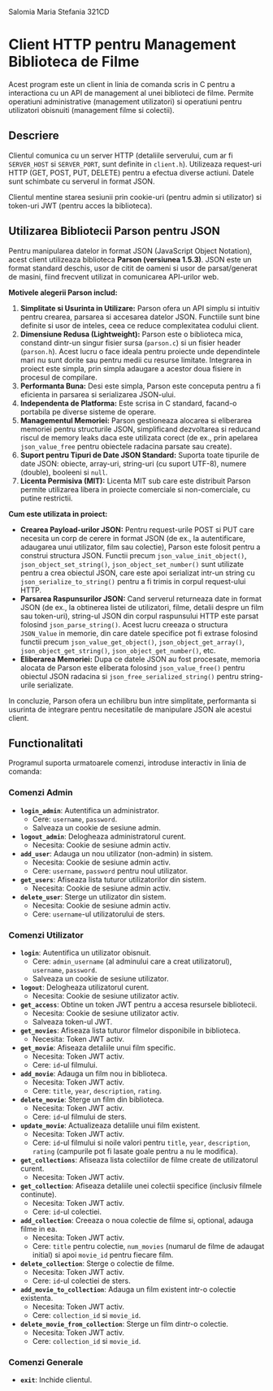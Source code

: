 Salomia Maria Stefania 321CD

# Client HTTP pentru Management Biblioteca de Filme

Acest program este un client in linia de comanda scris in C pentru a interactiona cu un API de management al unei biblioteci de filme. Permite operatiuni administrative (management utilizatori) si operatiuni pentru utilizatori obisnuiti (management filme si colectii).

## Descriere

Clientul comunica cu un server HTTP (detaliile serverului, cum ar fi `SERVER_HOST` si `SERVER_PORT`, sunt definite in `client.h`). Utilizeaza request-uri HTTP (GET, POST, PUT, DELETE) pentru a efectua diverse actiuni. Datele sunt schimbate cu serverul in format JSON.

Clientul mentine starea sesiunii prin cookie-uri (pentru admin si utilizator) si token-uri JWT (pentru acces la biblioteca).

## Utilizarea Bibliotecii Parson pentru JSON

Pentru manipularea datelor in format JSON (JavaScript Object Notation), acest client utilizeaza biblioteca **Parson (versiunea 1.5.3)**. JSON este un format standard deschis, usor de citit de oameni si usor de parsat/generat de masini, fiind frecvent utilizat in comunicarea API-urilor web.

**Motivele alegerii Parson includ:**

1.  **Simplitate si Usurinta in Utilizare:** Parson ofera un API simplu si intuitiv pentru crearea, parsarea si accesarea datelor JSON. Functiile sunt bine definite si usor de inteles, ceea ce reduce complexitatea codului client.
2.  **Dimensiune Redusa (Lightweight):** Parson este o biblioteca mica, constand dintr-un singur fisier sursa (`parson.c`) si un fisier header (`parson.h`). Acest lucru o face ideala pentru proiecte unde dependintele mari nu sunt dorite sau pentru medii cu resurse limitate. Integrarea in proiect este simpla, prin simpla adaugare a acestor doua fisiere in procesul de compilare.
3.  **Performanta Buna:** Desi este simpla, Parson este conceputa pentru a fi eficienta in parsarea si serializarea JSON-ului.
4.  **Independenta de Platforma:** Este scrisa in C standard, facand-o portabila pe diverse sisteme de operare.
5.  **Managementul Memoriei:** Parson gestioneaza alocarea si eliberarea memoriei pentru structurile JSON, simplificand dezvoltarea si reducand riscul de memory leaks daca este utilizata corect (de ex., prin apelarea `json_value_free` pentru obiectele radacina parsate sau create).
6.  **Suport pentru Tipuri de Date JSON Standard:** Suporta toate tipurile de date JSON: obiecte, array-uri, string-uri (cu suport UTF-8), numere (double), booleeni si `null`.
7.  **Licenta Permisiva (MIT):** Licenta MIT sub care este distribuit Parson permite utilizarea libera in proiecte comerciale si non-comerciale, cu putine restrictii.

**Cum este utilizata in proiect:**

*   **Crearea Payload-urilor JSON:** Pentru request-urile POST si PUT care necesita un corp de cerere in format JSON (de ex., la autentificare, adaugarea unui utilizator, film sau colectie), Parson este folosit pentru a construi structura JSON. Functii precum `json_value_init_object()`, `json_object_set_string()`, `json_object_set_number()` sunt utilizate pentru a crea obiectul JSON, care este apoi serializat intr-un string cu `json_serialize_to_string()` pentru a fi trimis in corpul request-ului HTTP.
*   **Parsarea Raspunsurilor JSON:** Cand serverul returneaza date in format JSON (de ex., la obtinerea listei de utilizatori, filme, detalii despre un film sau token-uri), string-ul JSON din corpul raspunsului HTTP este parsat folosind `json_parse_string()`. Acest lucru creeaza o structura `JSON_Value` in memorie, din care datele specifice pot fi extrase folosind functii precum `json_value_get_object()`, `json_object_get_array()`, `json_object_get_string()`, `json_object_get_number()`, etc.
*   **Eliberarea Memoriei:** Dupa ce datele JSON au fost procesate, memoria alocata de Parson este eliberata folosind `json_value_free()` pentru obiectul JSON radacina si `json_free_serialized_string()` pentru string-urile serializate.

In concluzie, Parson ofera un echilibru bun intre simplitate, performanta si usurinta de integrare pentru necesitatile de manipulare JSON ale acestui client.

## Functionalitati

Programul suporta urmatoarele comenzi, introduse interactiv in linia de comanda:

### Comenzi Admin

*   **`login_admin`**: Autentifica un administrator.
    *   Cere: `username`, `password`.
    *   Salveaza un cookie de sesiune admin.
*   **`logout_admin`**: Delogheaza administratorul curent.
    *   Necesita: Cookie de sesiune admin activ.
*   **`add_user`**: Adauga un nou utilizator (non-admin) in sistem.
    *   Necesita: Cookie de sesiune admin activ.
    *   Cere: `username`, `password` pentru noul utilizator.
*   **`get_users`**: Afiseaza lista tuturor utilizatorilor din sistem.
    *   Necesita: Cookie de sesiune admin activ.
*   **`delete_user`**: Sterge un utilizator din sistem.
    *   Necesita: Cookie de sesiune admin activ.
    *   Cere: `username`-ul utilizatorului de sters.

### Comenzi Utilizator

*   **`login`**: Autentifica un utilizator obisnuit.
    *   Cere: `admin_username` (al adminului care a creat utilizatorul), `username`, `password`.
    *   Salveaza un cookie de sesiune utilizator.
*   **`logout`**: Delogheaza utilizatorul curent.
    *   Necesita: Cookie de sesiune utilizator activ.
*   **`get_access`**: Obtine un token JWT pentru a accesa resursele bibliotecii.
    *   Necesita: Cookie de sesiune utilizator activ.
    *   Salveaza token-ul JWT.
*   **`get_movies`**: Afiseaza lista tuturor filmelor disponibile in biblioteca.
    *   Necesita: Token JWT activ.
*   **`get_movie`**: Afiseaza detaliile unui film specific.
    *   Necesita: Token JWT activ.
    *   Cere: `id`-ul filmului.
*   **`add_movie`**: Adauga un film nou in biblioteca.
    *   Necesita: Token JWT activ.
    *   Cere: `title`, `year`, `description`, `rating`.
*   **`delete_movie`**: Sterge un film din biblioteca.
    *   Necesita: Token JWT activ.
    *   Cere: `id`-ul filmului de sters.
*   **`update_movie`**: Actualizeaza detaliile unui film existent.
    *   Necesita: Token JWT activ.
    *   Cere: `id`-ul filmului si noile valori pentru `title`, `year`, `description`, `rating` (campurile pot fi lasate goale pentru a nu le modifica).
*   **`get_collections`**: Afiseaza lista colectiilor de filme create de utilizatorul curent.
    *   Necesita: Token JWT activ.
*   **`get_collection`**: Afiseaza detaliile unei colectii specifice (inclusiv filmele continute).
    *   Necesita: Token JWT activ.
    *   Cere: `id`-ul colectiei.
*   **`add_collection`**: Creeaza o noua colectie de filme si, optional, adauga filme in ea.
    *   Necesita: Token JWT activ.
    *   Cere: `title` pentru colectie, `num_movies` (numarul de filme de adaugat initial) si apoi `movie_id` pentru fiecare film.
*   **`delete_collection`**: Sterge o colectie de filme.
    *   Necesita: Token JWT activ.
    *   Cere: `id`-ul colectiei de sters.
*   **`add_movie_to_collection`**: Adauga un film existent intr-o colectie existenta.
    *   Necesita: Token JWT activ.
    *   Cere: `collection_id` si `movie_id`.
*   **`delete_movie_from_collection`**: Sterge un film dintr-o colectie.
    *   Necesita: Token JWT activ.
    *   Cere: `collection_id` si `movie_id`.

### Comenzi Generale

*   **`exit`**: Inchide clientul.
